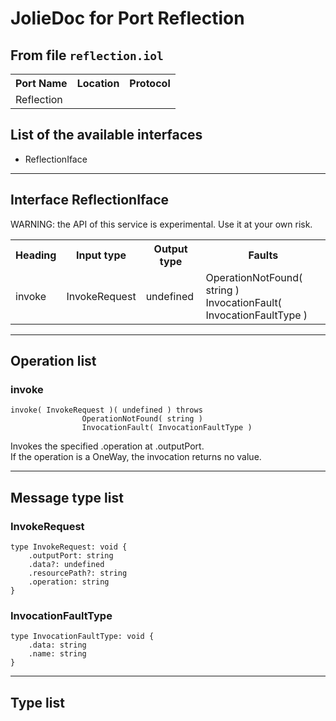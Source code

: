 # JolieDoc for Port Reflection #

## From file `reflection.iol` ##

<table>
 <tbody>
  <tr>
   <th>Port Name</th>
   <th>Location</th>
   <th>Protocol</th>
  </tr>
  <tr>
   <td>Reflection</td>
   <td></td>
   <td></td>
  </tr>
 </tbody>
</table>

## List of the available interfaces ##

 *  ReflectionIface 

--------------------

## Interface ReflectionIface ##

WARNING: the API of this service is experimental. Use it at your own risk.

<table>
 <tbody>
  <tr>
   <th>Heading</th>
   <th>Input type</th>
   <th>Output type</th>
   <th>Faults</th>
  </tr>
  <tr>
   <td><a rel="nofollow">invoke</a></td>
   <td><a rel="nofollow">InvokeRequest</a><br></td>
   <td>undefined<br></td>
   <td>OperationNotFound( <a rel="nofollow">string</a> )&nbsp;&nbsp;<br>InvocationFault( <a rel="nofollow">InvocationFaultType</a> )&nbsp;&nbsp;<br></td>
  </tr>
 </tbody>
</table>

--------------------

## Operation list ##

### invoke ###

    invoke( InvokeRequest )( undefined ) throws
    				OperationNotFound( string )
    				InvocationFault( InvocationFaultType )

Invokes the specified .operation at .outputPort.  
If the operation is a OneWay, the invocation returns no value.

--------------------

## Message type list ##

### InvokeRequest ###

    type InvokeRequest: void { 
        .outputPort: string
        .data?: undefined
        .resourcePath?: string
        .operation: string
    }

### InvocationFaultType ###

    type InvocationFaultType: void { 
        .data: string
        .name: string
    }

--------------------

## Type list ##